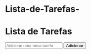 # Lista-de-Tarefas-
<!DOCTYPE html>
<html lang="pt-BR">
<head>
    <meta charset="UTF-8">
    <meta name="viewport" content="width=device-width, initial-scale=1.0">
    <title>Lista de Tarefas</title>
    <link rel="stylesheet" href="style.css">
</head>
<body>
    <div class="container">
        <h1>Lista de Tarefas</h1>
        <input type="text" id="taskInput" placeholder="Adicione uma nova tarefa">
        <button onclick="addTask()">Adicionar</button>
        <ul id="taskList"></ul>
    </div>
    <script src="app.js"></script>
</body>
</html>
